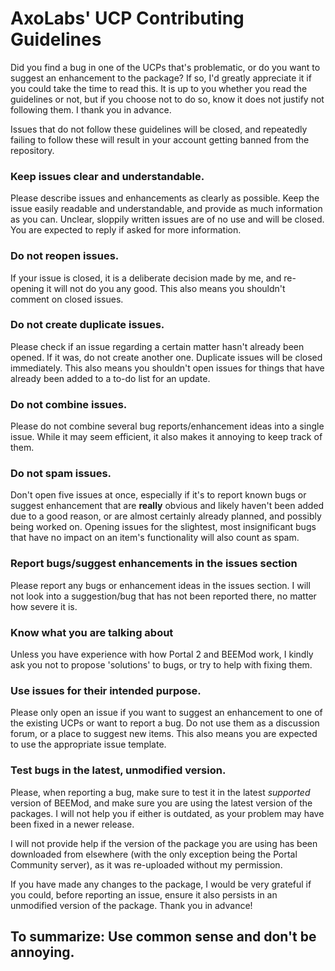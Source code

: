 # AxoLabs' UCP Contributing Guidelines
Did you find a bug in one of the UCPs that's problematic, or do you want to suggest an enhancement to the package? If so, I'd greatly appreciate it if you could take the time to read this. It is up to you whether you read the guidelines or not, but if you choose not to do so, know it does not justify not following them. I thank you in advance.

Issues that do not follow these guidelines will be closed, and repeatedly failing to follow these will result in your account getting banned from the repository.

### Keep issues clear and understandable.
Please describe issues and enhancements as clearly as possible. Keep the issue easily readable and understandable, and provide as much information as you can. Unclear, sloppily written issues are of no use and will be closed.
You are expected to reply if asked for more information. 

### Do not reopen issues.
If your issue is closed, it is a deliberate decision made by me, and re-opening it will not do you any good. This also means you shouldn't comment on closed issues.

### Do not create duplicate issues.
Please check if an issue regarding a certain matter hasn't already been opened. If it was, do not create another one. Duplicate issues will be closed immediately. This also means you shouldn't open issues for things that have already been added to a to-do list for an update.

### Do not combine issues.
Please do not combine several bug reports/enhancement ideas into a single issue. While it may seem efficient, it also makes it annoying to keep track of them.

### Do not spam issues.
Don't open five issues at once, especially if it's to report known bugs or suggest enhancement that are **really** obvious and likely haven't been added due to a good reason, or are almost certainly already planned, and possibly being worked on. Opening issues for the slightest, most insignificant bugs that have no impact on an item's functionality will also count as spam.

### Report bugs/suggest enhancements in the issues section
Please report any bugs or enhancement ideas in the issues section. I will not look into a suggestion/bug that has not been reported there, no matter how severe it is.

### Know what you are talking about
Unless you have experience with how Portal 2 and BEEMod work, I kindly ask you not to propose 'solutions' to bugs, or try to help with fixing them.

### Use issues for their intended purpose.
Please only open an issue if you want to suggest an enhancement to one of the existing UCPs or want to report a bug. Do not use them as a discussion forum, or a place to suggest new items. This also means you are expected to use the appropriate issue template.

### Test bugs in the latest, unmodified version.
Please, when reporting a bug, make sure to test it in the latest *supported* version of BEEMod, and make sure you are using the latest version of the packages. I will not help you if either is outdated, as your problem may have been fixed in a newer release.

I will not provide help if the version of the package you are using has been downloaded from elsewhere (with the only exception being the Portal Community server), as it was re-uploaded without my permission.

If you have made any changes to the package, I would be very grateful if you could, before reporting an issue, ensure it also persists in an unmodified version of the package. Thank you in advance!

## To summarize: Use common sense and don't be annoying.
